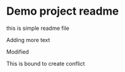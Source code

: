 # Demo project readme

this is simple readme file

Adding more text

Modified

This is bound to create conflict
